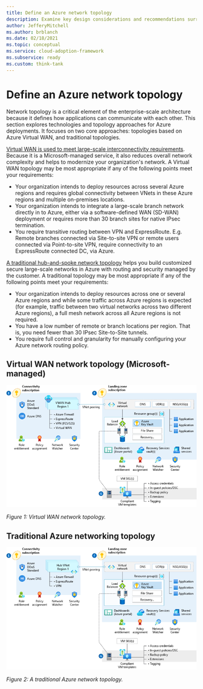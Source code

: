 ```yaml
---
title: Define an Azure network topology
description: Examine key design considerations and recommendations surrounding network topologies within Azure .
author: JefferyMitchell
ms.author: brblanch
ms.date: 02/18/2021
ms.topic: conceptual
ms.service: cloud-adoption-framework
ms.subservice: ready
ms.custom: think-tank
---
```


# Define an Azure network topology

Network topology is a critical element of the enterprise-scale architecture because it defines how applications can communicate with each other. This section explores technologies and topology approaches for Azure deployments. It focuses on two core approaches: topologies based on Azure Virtual WAN, and traditional topologies.

[Virtual WAN is used to meet large-scale interconnectivity requirements](../azure-best-practices/virtual-wan-network-topology.md). Because it is a Microsoft-managed service, it also reduces overall network complexity and helps to modernize your organization's network. A Virtual WAN topology may be most appropriate if any of the following points meet your requirements:

- Your organization intends to deploy resources across several Azure regions and requires global connectivity between VNets in these Azure regions and multiple on-premises locations.
- Your organization intends to integrate a large-scale branch network directly in to Azure, either via a software-defined WAN (SD-WAN) deployment or requires more than 30 branch sites for native IPsec termination.
- You require transitive routing between VPN and ExpressRoute. E.g. Remote branches connected via Site-to-site VPN or remote users connected via Point-to-site VPN, require connectivity to an ExpressRoute connected DC, via Azure.

[A traditional hub-and-spoke network topology](../azure-best-practices/traditional-azure-networking-topology.md) helps you build customized secure large-scale networks in Azure with routing and security managed by the customer. A traditional topology may be most appropriate if any of the following points meet your requirements:

- Your organization intends to deploy resources across one or several Azure regions and while some traffic across Azure regions is expected (for example, traffic between two virtual networks across two different Azure regions), a full mesh network across all Azure regions is not required.
- You have a low number of remote or branch locations per region. That is, you need fewer than 30 IPsec Site-to-Site tunnels.
- You require full control and granularity for manually configuring your Azure network routing policy.

## Virtual WAN network topology (Microsoft-managed)

![Diagram that illustrates a Virtual WAN network topology.](./media/virtual-wan-topology.png)

*Figure 1: Virtual WAN network topology.*

## Traditional Azure networking topology

![Diagram that illustrates a traditional Azure network topology.](./media/customer-managed-topology.png)

*Figure 2: A traditional Azure network topology.*
